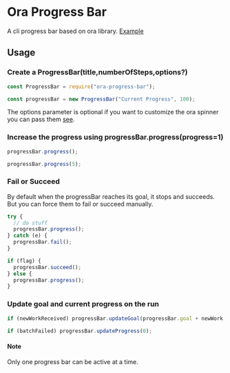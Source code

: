 # Ora Progress Bar

A cli progress bar based on ora library.
[Example](https://raw.githubusercontent.com/ZE0TRON/OraProgressBar/master/promo.gif)
## Usage

### Create a ProgressBar(title,numberOfSteps,options?)

```javascript
const ProgressBar = require("ora-progress-bar");

const progressBar = new ProgressBar("Current Progress", 100);
```

The options parameter is optional if you want to customize the ora spinner you can pass them [see](https://github.com/sindresorhus/ora#readme).

### Increase the progress using progressBar.progress(progress=1)

```javascript
progressBar.progress();

progressBar.progress(5);
```

### Fail or Succeed

By default when the progressBar reaches its goal, it stops and succeeds. But you can force them to fail or succeed manually.

```javascript
try {
  // do stuff
  progressBar.progress();
} catch (e) {
  progressBar.fail();
}
```

```javascript
if (flag) {
  progressBar.succeed();
} else {
  progressBar.progress();
}
```

### Update goal and current progress on the run

```javascript
if (newWorkReceived) progressBar.updateGoal(progressBar.goal + newWork.length);
```

```javascript
if (batchFailed) progressBar.updateProgress(0);
```

#### Note

Only one progress bar can be active at a time.
